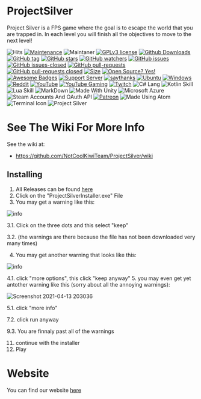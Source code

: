 # ProjectSilver
Project Silver is a FPS game where the goal is to escape the world that you are trapped in. In each level you will finish all the objectives to move to the next level!

![Hits](https://hitcounter.pythonanywhere.com/count/tag.svg?url=https://github.com/NotCoolKiwiTeam/ProjectSilver)
[![Maintenance](https://img.shields.io/badge/Maintained%3F-yes-green.svg)](https://github.com/NotCoolKiwiTeam/ProjectSilver/graphs/commit-activity)
![Maintaner](https://img.shields.io/badge/maintainer-NotCoolKiwi-blue)
[![GPLv3 license](https://img.shields.io/badge/License-GPLv3-blue.svg)](http://perso.crans.org/besson/LICENSE.html)
[![Github Downloads](https://img.shields.io/github/downloads/NotCoolKiwiTeam/ProjectSilver/total.svg)](https://github.com/NotCoolKiwiTeam/ProjectSilver/releases/)
[![GitHub tag](https://img.shields.io/github/tag/NotCoolKiwiTeam/ProjectSilver.svg)](https://GitHub.com/NotCoolKiwiTeam/ProjectSilver/tags/)
[![GitHub stars](https://img.shields.io/github/stars/NotCoolKiwiTeam/ProjectSilver.svg?style=social&label=Star&maxAge=2592000)](https://GitHub.comNotCoolKiwiTeam/ProjectSilver/stargazers/)
[![GitHub watchers](https://img.shields.io/github/watchers/NotCoolKiwiTeam/ProjectSilver.svg?style=social&label=Watch&maxAge=2592000)](https://GitHub.com/NotCoolKiwiTeam/ProjectSilver/watchers/)
[![GitHub issues](https://img.shields.io/github/issues/NotCoolKiwiTeam/ProjectSilver.svg)](https://GitHub.com/NotCoolKiwiTeam/ProjectSilver/issues/)
[![GitHub issues-closed](https://img.shields.io/github/issues-closed/NotCoolKiwiTeam/ProjectSilver.svg)](https://GitHub.com/NotCoolKiwiTeam/ProjectSilver/issues?q=is%3Aissue+is%3Aclosed)
[![GitHub pull-requests](https://img.shields.io/github/issues-pr/NotCoolKiwiTeam/ProjectSilver.svg)](https://GitHub.com/NotCoolKiwiTeam/ProjectSilver/pull/)
[![GitHub pull-requests closed](https://img.shields.io/github/issues-pr-closed/NotCoolKiwiTeam/ProjectSilver.svg)](https://GitHub.com/NotCoolKiwiTeam/ProjectSilver/pull/)
[![Size](https://badge-size.herokuapp.com/NotCoolKiwiTeam/ProjectSilver)](https://github.com/NotCoolKiwiTeam/ProjectSilver)
[![Open Source? Yes!](https://badgen.net/badge/Open%20Source%20%3F/Yes%21/blue?icon=github)](https://github.com/NotCoolKiwi/badges/)
[![Awesome Badges](https://img.shields.io/badge/badges-awesome-green.svg)](https://github.com/NotCoolKiwi/badges)
[![Support Server](https://img.shields.io/discord/687418715859451904.svg?color=7289da&label=KiwiTeam&logo=discord&style=flat-square)](https://discord.gg/dtT5FFwwGn)
[![saythanks](https://img.shields.io/badge/say-thanks-ff69b4.svg)](https://patreon.com/KiwiTeam)
[![Ubuntu](https://img.shields.io/badge/Ubuntu-E95420?style=for-the-badge&logo=ubuntu&logoColor=white)](https://kiwiteam.org)
[![Windows](https://img.shields.io/badge/Windows-0078D6?style=for-the-badge&logo=windows&logoColor=white)](https://kiwiteam.org)
[![Reddit](https://img.shields.io/badge/Reddit-FF4500?style=for-the-badge&logo=reddit&logoColor=white)](https://www.reddit.com/r/KiwiTeamCode/)
[![YouTube](https://img.shields.io/badge/YouTube-FF0000?style=for-the-badge&logo=youtube&logoColor=white)](https://www.youtube.com/channel/UCeJt0tP7Gz6H1NR8iuGbyvQ)
[![YouTube Gaming](https://img.shields.io/badge/YouTube_Gaming-FF0000?style=for-the-badge&logo=youtube-gaming&logoColor=white)](https://www.youtube.com/channel/UCLQoNVR-sTdjLPBZdMK4MMw)
[![Twitch](https://img.shields.io/badge/Twitch-9146FF?style=for-the-badge&logo=twitch&logoColor=white)](https://www.twitch.tv/kiwiteamllc)
![C# Lang](https://img.shields.io/badge/C%23-239120?style=for-the-badge&logo=c-sharp&logoColor=white)
![Kotlin Skill](https://img.shields.io/badge/Kotlin-0095D5?&style=for-the-badge&logo=kotlin&logoColor=white)
![Lua Skill](https://img.shields.io/badge/Lua-2C2D72?style=for-the-badge&logo=lua&logoColor=white)
![MarkDown](https://img.shields.io/badge/Markdown-000000?style=for-the-badge&logo=markdown&logoColor=white)
![Made With Unity](https://img.shields.io/badge/Unity-100000?style=for-the-badge&logo=unity&logoColor=white)
![Microsoft Azure](https://img.shields.io/badge/Microsoft_Azure-0089D6?style=for-the-badge&logo=microsoft-azure&logoColor=white)
![Steam Accounts And OAuth API](https://img.shields.io/badge/Steam-000000?style=for-the-badge&logo=steam&logoColor=white)
[![Patreon](https://img.shields.io/badge/Patreon-F96854?style=for-the-badge&logo=patreon&logoColor=white)](patreon.com/KiwiTeam)
![Made Using Atom](https://badgen.net/badge/icon/atom?icon=atom&label)
![Terminal Icon](https://badgen.net/badge/icon/terminal?icon=terminal&label)
![Project Silver](https://badgen.net/badge/ProjectSilver/KiwiTeam/green?icon=github)

# See The Wiki For More Info #
See the wiki at:
- https://github.com/NotCoolKiwiTeam/ProjectSilver/wiki

## Installing

1. All Releases can be found [here](https://github.com/NotCoolKiwiTeam/ProjectSilver/releases)
2. Click on the "ProjectSilverInstaller.exe" File
3. You may get a warning like this:

![info](https://user-images.githubusercontent.com/60015960/114640452-c723bb80-9c95-11eb-8a04-713003da3007.png)

3.1. Click on the three dots and this select "keep"

3.2. (the warnings are there because the file has not been downloaded very many times)

4. You may get another warning that looks like this:

![info](https://user-images.githubusercontent.com/60015960/114640715-4a451180-9c96-11eb-870a-8985999b8136.png)

4.1. click "more options", this click "keep anyway"
5. you may even get yet antother warning like this (sorry about all the annoying warnings):

![Screenshot 2021-04-13 203036](https://user-images.githubusercontent.com/60015960/114641187-3bab2a00-9c97-11eb-9b30-4f903eb22257.png)

5.1. click "more info"

7.2. click run anyway

9.3. You are finnaly past all of the warnings

11. continue with the installer
12. Play


Website
=

You can find our website [here](https://kiwiteam.org)
